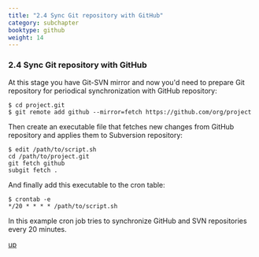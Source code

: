 ```yaml
---
title: "2.4 Sync Git repository with GitHub"
category: subchapter
booktype: github
weight: 14
---
```


### 2.4 Sync Git repository with GitHub

At this stage you have Git-SVN mirror and now you'd need to prepare Git repository for periodical synchronization with GitHub repository:

    $ cd project.git
    $ git remote add github --mirror=fetch https://github.com/org/project
	
Then create an executable file that fetches new changes from GitHub repository and applies them to Subversion repository:

    $ edit /path/to/script.sh
    cd /path/to/project.git
	git fetch github
	subgit fetch .

And finally add this executable to the cron table:

	$ crontab -e
	*/20 * * * * /path/to/script.sh

In this example cron job tries to synchronize GitHub and SVN repositories every 20 minutes.

[up](#up)